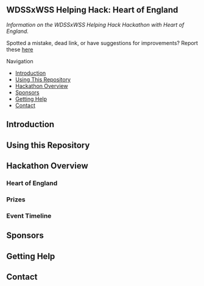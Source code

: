 ## WDSSxWSS Helping Hack: Heart of England

*Information on the WDSSxWSS Helping Hack Hackathon with Heart of England.*

Spotted a mistake, dead link, or have suggestions for improvements? Report these [here](https://github.com/warwickdatascience/helping-hack/issues/new)

Navigation
* [Introduction](#introduction)
* [Using This Repository](#using-this-repository)
* [Hackathon Overview](#hackathon-overview)
* [Sponsors](#event-timeline)
* [Getting Help](#getting-help)
* [Contact](#contact)


## Introduction


## Using this Repository


## Hackathon Overview
### Heart of England

### Prizes

### Event Timeline



## Sponsors


## Getting Help

## Contact


